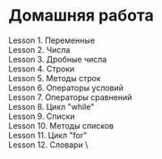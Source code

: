 # Домашняя работа

Lesson 1. Переменные \
Lesson 2. Числа \
Lesson 3. Дробные числа \
Lesson 4. Строки \
Lesson 5. Методы строк \
Lesson 6. Операторы условий \
Lesson 7. Операторы сравнений \
Lesson 8. Цикл "while" \
Lesson 9. Списки \
Lesson 10. Методы списков \
Lesson 11. Цикл "for" \
Lesson 12. Словари \ 
